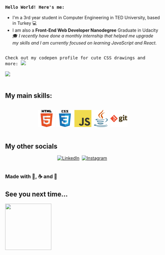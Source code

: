 ### ```Hello World! Here's me: ```
- I'm a 3rd year student in Computer Engineering in TED University, based in Turkey 💻
- I am also a **Front-End Web Developer Nanodegree** Graduate in Udacity 🎓
*I recently have done a monthly internship that helped me upgrade my skills and I am currently focused on learning JavaScript and React.*
<br />
<samp>
    Check out my codepen profile for cute CSS drawings and more:
    <a href="https://codepen.io/GulsahG/">
        <img height="30" src="https://img.icons8.com/ios/50/000000/codepen.png"/>
    </a>
</samp>
<br />
<br />
<a href="https://github.com/anuraghazra/github-readme-stats">
  <img src="https://github-readme-stats.vercel.app/api/top-langs/?username=GulsahG&layout=compact&theme=merko" />
</a>
<br />
<br />
<h2>My main skills:</h2>
<br />
<div align="center">
    <img height="55" src="https://raw.githubusercontent.com/github/explore/80688e429a7d4ef2fca1e82350fe8e3517d3494d/topics/html/html.png">
    <img height="55" src="https://raw.githubusercontent.com/github/explore/80688e429a7d4ef2fca1e82350fe8e3517d3494d/topics/css/css.png">
    <img height="55" src="https://raw.githubusercontent.com/github/explore/80688e429a7d4ef2fca1e82350fe8e3517d3494d/topics/javascript/javascript.png"></code>
    <img height="55" src="https://raw.githubusercontent.com/github/explore/80688e429a7d4ef2fca1e82350fe8e3517d3494d/topics/java/java.png">
    <img height="55" src="https://raw.githubusercontent.com/github/explore/80688e429a7d4ef2fca1e82350fe8e3517d3494d/topics/git/git.png">
</div>
<br />
<h2>My other socials</h2>
<div align="center">
    <a href="https://www.linkedin.com/in/g%C3%BCl%C5%9Fah-gen%C3%A7-92a814157/"><img src="https://img.shields.io/badge/linkedin-%230077B5.svg?&style=for-the-badge&logo=linkedin&logoColor=white" alt="LinkedIn" /></a>&nbsp;
    <a href="https://www.instagram.com/gulshgnc/"><img src="https://img.shields.io/badge/instagram-%23E4405F.svg?&style=for-the-badge&logo=instagram&logoColor=white" alt="Instagram" /></a>&nbsp;
</div>
<br />
<h3> Made with 🍫, ☕ and 🎵 </h3>
<h2>See you next time...</h2>
<img margin-left="40px" src="https://media.giphy.com/media/hW4YT5QnCh3SNDWFzF/giphy.gif" width="150" height="150" />
